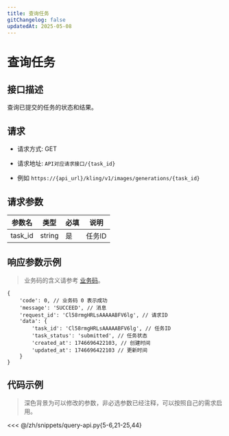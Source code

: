 ```yaml
---
title: 查询任务
gitChangelog: false
updatedAt: 2025-05-08
---
```



# 查询任务

## 接口描述

查询已提交的任务的状态和结果。

## 请求

- 请求方式: GET

- 请求地址: `API对应请求接口/{task_id}`
- 例如 `https://{api_url}/kling/v1/images/generations/{task_id}`

## 请求参数

| 参数名 | 类型 | 必填 | 说明 |
| --- | --- | --- | --- |
| task_id | string | 是 | 任务ID |

## 响应参数示例

> 业务码的含义请参考 [业务码](/zh/models/kling/api/business-code.md)。

```
{
    'code': 0, // 业务码 0 表示成功
    'message': 'SUCCEED', // 消息
    'request_id': 'Cl58rmgHRLsAAAAABFV6lg', // 请求ID
    'data': {
        'task_id': 'Cl58rmgHRLsAAAAABFV6lg', // 任务ID
        'task_status': 'submitted', // 任务状态
        'created_at': 1746696422103, // 创建时间
        'updated_at': 1746696422103 // 更新时间
    }
}
```


## 代码示例

> 深色背景为可以修改的参数，非必选参数已经注释，可以按照自己的需求启用。


<<< @/zh/snippets/query-api.py{5-6,21-25,44}

